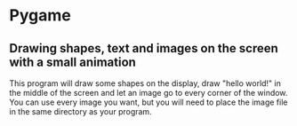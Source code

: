 # Pygame
## Drawing shapes, text and images on the screen with a small animation
This program will draw some shapes on the display, draw "hello world!" in the middle of the screen
and let an image go to every corner of the window. You can use every image you want, but you
will need to place the image file in the same directory as your program.